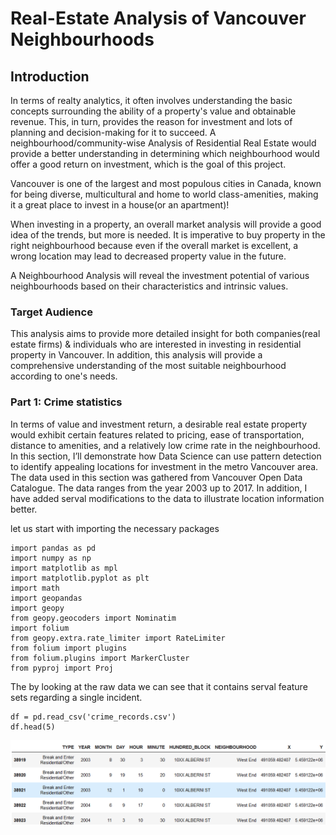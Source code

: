 # Real-Estate Analysis of Vancouver Neighbourhoods

## Introduction

In terms of realty analytics, it often involves understanding the basic concepts surrounding the ability of a property's value and obtainable revenue. This, in turn, provides the reason for investment and lots of planning and decision-making for it to succeed. A neighbourhood/community-wise Analysis of Residential Real Estate would provide a better understanding in determining which neighbourhood would offer a good return on investment, which is the goal of this project.

Vancouver is one of the largest and most populous cities in Canada, known for being diverse, multicultural and home to world class-amenities, making it a great place to invest in a house(or an apartment)!

When investing in a property, an overall market analysis will provide a good idea of the trends, but more is needed. It is imperative to buy property in the right neighbourhood because even if the overall market is excellent, a wrong location may lead to decreased property value in the future.

A Neighbourhood Analysis will reveal the investment potential of various neighbourhoods based on their characteristics and intrinsic values.

### Target Audience

This analysis aims to provide more detailed insight for both companies(real estate firms) & individuals who are interested in investing in residential property in Vancouver. In addition, this analysis will provide a comprehensive understanding of the most suitable neighbourhood according to one's needs.


### Part 1: Crime statistics

In terms of value and investment return, a desirable real estate property would exhibit certain features related to pricing, ease of transportation, distance to amenities, and a relatively low crime rate in the neighbourhood. In this section, I’ll demonstrate how Data Science can use pattern detection to identify appealing locations for investment in the metro Vancouver area. The data used in this section was gathered from Vancouver Open Data Catalogue. The data ranges from the year 2003 up to 2017. In addition, I have added serval modifications to the data to illustrate location information better. 

let us start with importing the necessary packages
```
import pandas as pd  
import numpy as np
import matplotlib as mpl
import matplotlib.pyplot as plt
import math
import geopandas
import geopy
from geopy.geocoders import Nominatim
import folium
from geopy.extra.rate_limiter import RateLimiter
from folium import plugins
from folium.plugins import MarkerCluster
from pyproj import Proj
```

The by looking at the raw data we can see that it contains serval feature sets regarding a single incident. 
```
df = pd.read_csv('crime_records.csv')
df.head(5)
```
![Image](Capture0.PNG)
